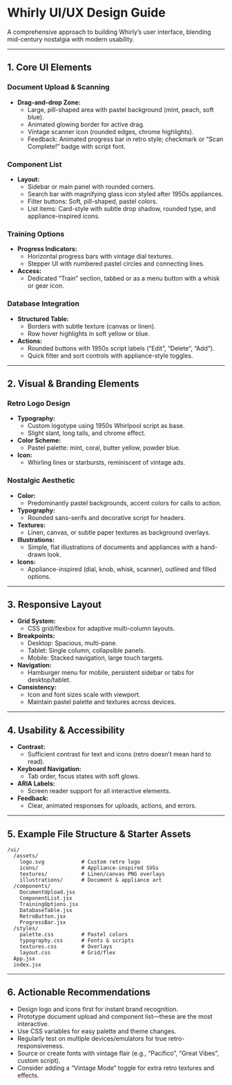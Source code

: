 # Whirly UI/UX Design Guide

A comprehensive approach to building Whirly’s user interface, blending mid-century nostalgia with modern usability.

---

## 1. Core UI Elements

### Document Upload & Scanning
- **Drag-and-drop Zone:**  
  - Large, pill-shaped area with pastel background (mint, peach, soft blue).
  - Animated glowing border for active drag.
  - Vintage scanner icon (rounded edges, chrome highlights).
  - Feedback: Animated progress bar in retro style; checkmark or “Scan Complete!” badge with script font.

### Component List
- **Layout:**  
  - Sidebar or main panel with rounded corners.
  - Search bar with magnifying glass icon styled after 1950s appliances.
  - Filter buttons: Soft, pill-shaped, pastel colors.
  - List items: Card-style with subtle drop shadow, rounded type, and appliance-inspired icons.

### Training Options
- **Progress Indicators:**  
  - Horizontal progress bars with vintage dial textures.
  - Stepper UI with numbered pastel circles and connecting lines.
- **Access:**  
  - Dedicated “Train” section, tabbed or as a menu button with a whisk or gear icon.

### Database Integration
- **Structured Table:**  
  - Borders with subtle texture (canvas or linen).
  - Row hover highlights in soft yellow or blue.
- **Actions:**  
  - Rounded buttons with 1950s script labels (“Edit”, “Delete”, “Add”).
  - Quick filter and sort controls with appliance-style toggles.

---

## 2. Visual & Branding Elements

### Retro Logo Design
- **Typography:**  
  - Custom logotype using 1950s Whirlpool script as base.
  - Slight slant, long tails, and chrome effect.
- **Color Scheme:**  
  - Pastel palette: mint, coral, butter yellow, powder blue.
- **Icon:**  
  - Whirling lines or starbursts, reminiscent of vintage ads.

### Nostalgic Aesthetic
- **Color:**  
  - Predominantly pastel backgrounds, accent colors for calls to action.
- **Typography:**  
  - Rounded sans-serifs and decorative script for headers.
- **Textures:**  
  - Linen, canvas, or subtle paper textures as background overlays.
- **Illustrations:**  
  - Simple, flat illustrations of documents and appliances with a hand-drawn look.
- **Icons:**  
  - Appliance-inspired (dial, knob, whisk, scanner), outlined and filled options.

---

## 3. Responsive Layout

- **Grid System:**  
  - CSS grid/flexbox for adaptive multi-column layouts.
- **Breakpoints:**  
  - Desktop: Spacious, multi-pane.
  - Tablet: Single column, collapsible panels.
  - Mobile: Stacked navigation, large touch targets.
- **Navigation:**  
  - Hamburger menu for mobile, persistent sidebar or tabs for desktop/tablet.
- **Consistency:**  
  - Icon and font sizes scale with viewport.
  - Maintain pastel palette and textures across devices.

---

## 4. Usability & Accessibility

- **Contrast:**  
  - Sufficient contrast for text and icons (retro doesn’t mean hard to read).
- **Keyboard Navigation:**  
  - Tab order, focus states with soft glows.
- **ARIA Labels:**  
  - Screen reader support for all interactive elements.
- **Feedback:**  
  - Clear, animated responses for uploads, actions, and errors.

---

## 5. Example File Structure & Starter Assets

```
/ui/
  /assets/
    logo.svg            # Custom retro logo
    icons/              # Appliance-inspired SVGs
    textures/           # Linen/canvas PNG overlays
    illustrations/      # Document & appliance art
  /components/
    DocumentUpload.jsx
    ComponentList.jsx
    TrainingOptions.jsx
    DatabaseTable.jsx
    RetroButton.jsx
    ProgressBar.jsx
  /styles/
    palette.css         # Pastel colors
    typography.css      # Fonts & scripts
    textures.css        # Overlays
    layout.css          # Grid/flex
  App.jsx
  index.jsx
```

---

## 6. Actionable Recommendations

- Design logo and icons first for instant brand recognition.
- Prototype document upload and component list—these are the most interactive.
- Use CSS variables for easy palette and theme changes.
- Regularly test on multiple devices/emulators for true retro-responsiveness.
- Source or create fonts with vintage flair (e.g., “Pacifico”, “Great Vibes”, custom script).
- Consider adding a “Vintage Mode” toggle for extra retro textures and effects.